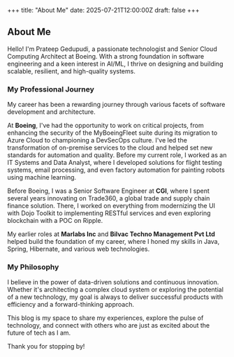 +++
title: "About Me"
date: 2025-07-21T12:00:00Z
draft: false
+++

## About Me

Hello! I'm Prateep Gedupudi, a passionate technologist and Senior Cloud Computing Architect at Boeing. With a strong foundation in software engineering and a keen interest in AI/ML, I thrive on designing and building scalable, resilient, and high-quality systems.

### My Professional Journey

My career has been a rewarding journey through various facets of software development and architecture.

At **Boeing**, I've had the opportunity to work on critical projects, from enhancing the security of the MyBoeingFleet suite during its migration to Azure Cloud to championing a DevSecOps culture. I've led the transformation of on-premise services to the cloud and helped set new standards for automation and quality. Before my current role, I worked as an IT Systems and Data Analyst, where I developed solutions for flight testing systems, email processing, and even factory automation for painting robots using machine learning.

Before Boeing, I was a Senior Software Engineer at **CGI**, where I spent several years innovating on Trade360, a global trade and supply chain finance solution. There, I worked on everything from modernizing the UI with Dojo Toolkit to implementing RESTful services and even exploring blockchain with a POC on Ripple.

My earlier roles at **Marlabs Inc** and **Bilvac Techno Management Pvt Ltd** helped build the foundation of my career, where I honed my skills in Java, Spring, Hibernate, and various web technologies.

### My Philosophy

I believe in the power of data-driven solutions and continuous innovation. Whether it's architecting a complex cloud system or exploring the potential of a new technology, my goal is always to deliver successful products with efficiency and a forward-thinking approach.

This blog is my space to share my experiences, explore the pulse of technology, and connect with others who are just as excited about the future of tech as I am.

Thank you for stopping by!
